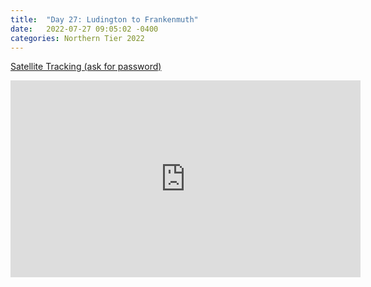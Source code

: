 ```yaml
---
title:  "Day 27: Ludington to Frankenmuth"
date:   2022-07-27 09:05:02 -0400
categories: Northern Tier 2022
---
```


[Satellite Tracking (ask for password)](https://us0-share.explore.garmin.com/share/harveybarnhard)

<iframe width="560" height="315" src="https://www.youtube.com/embed/io7XlIsNHIs" frameborder="0" allow="autoplay; encrypted-media" allowfullscreen></iframe>

<p style="text-align: center;"><div class='strava-embed-placeholder' data-embed-type='activity' data-embed-id='7540088599'></div><script src='https://strava-embeds.com/embed.js'></script></p>
